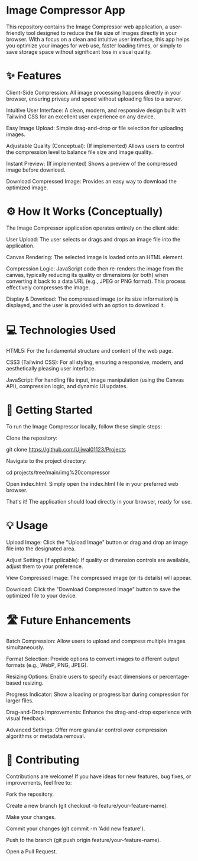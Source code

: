 # Image Compressor App
This repository contains the Image Compressor web application, a user-friendly tool designed to reduce the file size of images directly in your browser. With a focus on a clean and intuitive user interface, this app helps you optimize your images for web use, faster loading times, or simply to save storage space without significant loss in visual quality.

# ✨ Features
Client-Side Compression: All image processing happens directly in your browser, ensuring privacy and speed without uploading files to a server.

Intuitive User Interface: A clean, modern, and responsive design built with Tailwind CSS for an excellent user experience on any device.

Easy Image Upload: Simple drag-and-drop or file selection for uploading images.

Adjustable Quality (Conceptual): (If implemented) Allows users to control the compression level to balance file size and image quality.

Instant Preview: (If implemented) Shows a preview of the compressed image before download.

Download Compressed Image: Provides an easy way to download the optimized image.

# ⚙️ How It Works (Conceptually)
The Image Compressor application operates entirely on the client side:

User Upload: The user selects or drags and drops an image file into the application.

Canvas Rendering: The selected image is loaded onto an HTML <canvas> element.

Compression Logic: JavaScript code then re-renders the image from the canvas, typically reducing its quality or dimensions (or both) when converting it back to a data URL (e.g., JPEG or PNG format). This process effectively compresses the image.

Display & Download: The compressed image (or its size information) is displayed, and the user is provided with an option to download it.

# 💻 Technologies Used
HTML5: For the fundamental structure and content of the web page.

CSS3 (Tailwind CSS): For all styling, ensuring a responsive, modern, and aesthetically pleasing user interface.

JavaScript: For handling file input, image manipulation (using the Canvas API), compression logic, and dynamic UI updates.

# 🚀 Getting Started
To run the Image Compressor locally, follow these simple steps:

Clone the repository:

git clone https://github.com/Ujjwal01123/Projects

Navigate to the project directory:

cd projects/tree/main/img%20compressor

Open index.html: Simply open the index.html file in your preferred web browser.

That's it! The application should load directly in your browser, ready for use.

# 💡 Usage
Upload Image: Click the "Upload Image" button or drag and drop an image file into the designated area.

Adjust Settings (if applicable): If quality or dimension controls are available, adjust them to your preference.

View Compressed Image: The compressed image (or its details) will appear.

Download: Click the "Download Compressed Image" button to save the optimized file to your device.

# 🛣️ Future Enhancements
Batch Compression: Allow users to upload and compress multiple images simultaneously.

Format Selection: Provide options to convert images to different output formats (e.g., WebP, PNG, JPEG).

Resizing Options: Enable users to specify exact dimensions or percentage-based resizing.

Progress Indicator: Show a loading or progress bar during compression for larger files.

Drag-and-Drop Improvements: Enhance the drag-and-drop experience with visual feedback.

Advanced Settings: Offer more granular control over compression algorithms or metadata removal.

# 🤝 Contributing
Contributions are welcome! If you have ideas for new features, bug fixes, or improvements, feel free to:

Fork the repository.

Create a new branch (git checkout -b feature/your-feature-name).

Make your changes.

Commit your changes (git commit -m 'Add new feature').

Push to the branch (git push origin feature/your-feature-name).

Open a Pull Request.

